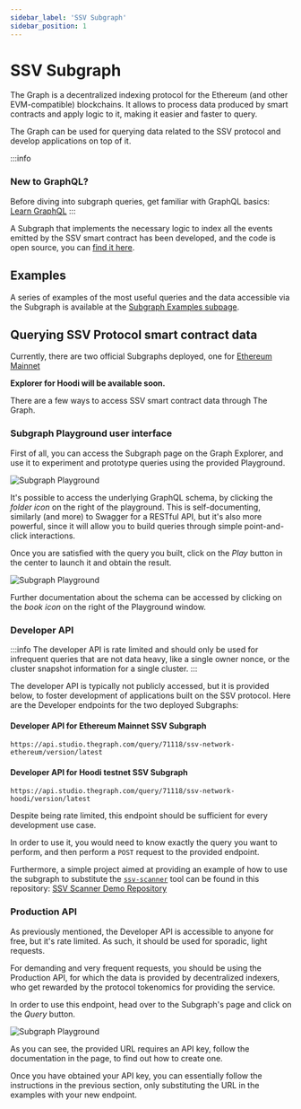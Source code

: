 ```yaml
---
sidebar_label: 'SSV Subgraph'
sidebar_position: 1
---
```


# SSV Subgraph

The Graph is a decentralized indexing protocol for the Ethereum (and other EVM-compatible) blockchains. It allows to process data produced by smart contracts and apply logic to it, making it easier and faster to query.

The Graph can be used for querying data related to the SSV protocol and develop applications on top of it.

:::info
### New to GraphQL?

Before diving into subgraph queries, get familiar with GraphQL basics: [Learn GraphQL](https://graphql.org/learn/)
:::

A Subgraph that implements the necessary logic to index all the events emitted by the SSV smart contract has been developed, and the code is open source, you can [find it here](https://github.com/ssvlabs/ssv-subgraph).

## Examples

A series of examples of the most useful queries and the data accessible via the Subgraph is available at the [Subgraph Examples subpage](subgraph-examples.md).

## Querying SSV Protocol smart contract data

Currently, there are two official Subgraphs deployed, one for [Ethereum Mainnet](https://thegraph.com/explorer/subgraphs/7V45fKPugp9psQjgrGsfif98gWzCyC6ChN7CW98VyQnr?view=Playground\&chain=arbitrum-one)

**Explorer for Hoodi will be available soon.**

There are a few ways to access SSV smart contract data through The Graph.

### Subgraph Playground user interface

First of all, you can access the Subgraph page on the Graph Explorer, and use it to experiment and prototype queries using the provided Playground.

![Subgraph Playground](/img/subgraph-1.avif)

It's possible to access the underlying GraphQL schema, by clicking the _folder icon_ on the right of the playground. This is self-documenting, similarly (and more) to Swagger for a RESTful API, but it's also more powerful, since it will allow you to build queries through simple point-and-click interactions.

Once you are satisfied with the query you built, click on the _Play_ button in the center to launch it and obtain the result.

![Subgraph Playground](/img/subgraph-2.avif)


Further documentation about the schema can be accessed by clicking on the _book icon_ on the right of the Playground window.

### Developer API

:::info
The developer API is rate limited and should only be used for infrequent queries that are not data heavy, like a single owner nonce, or the cluster snapshot information for a single cluster.
:::

The developer API is typically not publicly accessed, but it is provided below, to foster development of applications built on the SSV protocol. Here are the Developer endpoints for the two deployed Subgraphs:

#### Developer API for Ethereum Mainnet SSV Subgraph

```
https://api.studio.thegraph.com/query/71118/ssv-network-ethereum/version/latest
```

#### Developer API for Hoodi testnet SSV Subgraph

```
https://api.studio.thegraph.com/query/71118/ssv-network-hoodi/version/latest
```

Despite being rate limited, this endpoint should be sufficient for every development use case.

In order to use it, you would need to know exactly the query you want to perform, and then perform a `POST` request to the provided endpoint.

Furthermore, a simple project aimed at providing an example of how to use the subgraph to substitute the [`ssv-scanner`](/developers/tools/ssv-scanner) tool can be found in this repository: [SSV Scanner Demo Repository](https://github.com/raekwonIII/ssv-scanner-demo)

### Production API

As previously mentioned, the Developer API is accessible to anyone for free, but it's rate limited. As such, it should be used for sporadic, light requests.

For demanding and very frequent requests, you should be using the Production API, for which the data is provided by decentralized indexers, who get rewarded by the protocol tokenomics for providing the service.

In order to use this endpoint, head over to the Subgraph's page and click on the _Query_ button.

![Subgraph Playground](/img/subgraph-3.avif)

As you can see, the provided URL requires an API key, follow the documentation in the page, to find out how to create one.

Once you have obtained your API key, you can essentially follow the instructions in the previous section, only substituting the URL in the examples with your new endpoint.
